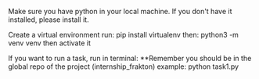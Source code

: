 Make sure you have python in your local machine. If you don't have it installed, please install it.

Create a virtual environment 
run:
pip install virtualenv 
then:
python3 -m venv venv
then activate it


If you want to run a task, run in terminal:
**Remember you should be in the global repo of the project (internship_frakton)
example:
python task1.py




